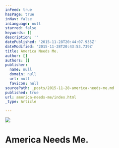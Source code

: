 ```yaml
---
inFeed: true
hasPage: true
inNav: false
inLanguage: null
starred: false
keywords: []
description: ''
datePublished: '2015-11-28T20:44:07.935Z'
dateModified: '2015-11-28T20:43:53.739Z'
title: America Needs Me.
author: []
authors: []
publisher:
  name: null
  domain: null
  url: null
  favicon: null
sourcePath: _posts/2015-11-28-america-needs-me.md
published: true
url: america-needs-me/index.html
_type: Article

---
```

![](https://the-grid-user-content.s3-us-west-2.amazonaws.com/d65f1abd-3cb4-4994-8338-d45abbda46f4.jpg)

# **America Needs Me.**